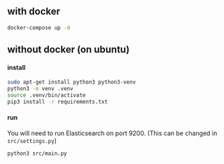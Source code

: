 ## with docker
```bash
docker-compose up -d
```

## without docker (on ubuntu)
#### install
```bash
sudo apt-get install python3 python3-venv
python3 -m venv .venv
source .venv/bin/activate
pip3 install -r requirements.txt
```

#### run
You will need to run Elasticsearch on port 9200. (This can be changed in `src/settings.py`)
```bash
python3 src/main.py
```
